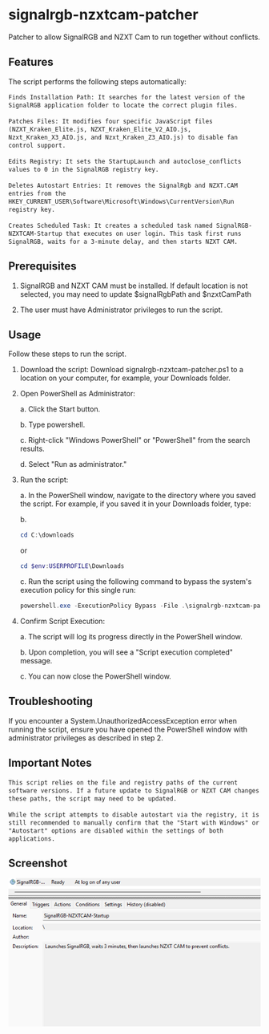 # signalrgb-nzxtcam-patcher
Patcher to allow SignalRGB and NZXT Cam to run together without conflicts.

## Features

The script performs the following steps automatically:

    Finds Installation Path: It searches for the latest version of the SignalRGB application folder to locate the correct plugin files.

    Patches Files: It modifies four specific JavaScript files (NZXT_Kraken_Elite.js, NZXT_Kraken_Elite_V2_AIO.js, Nzxt_Kraken_X3_AIO.js, and Nzxt_Kraken_Z3_AIO.js) to disable fan control support.

    Edits Registry: It sets the StartupLaunch and autoclose_conflicts values to 0 in the SignalRGB registry key.

    Deletes Autostart Entries: It removes the SignalRgb and NZXT.CAM entries from the HKEY_CURRENT_USER\Software\Microsoft\Windows\CurrentVersion\Run registry key.

    Creates Scheduled Task: It creates a scheduled task named SignalRGB-NZXTCAM-Startup that executes on user login. This task first runs SignalRGB, waits for a 3-minute delay, and then starts NZXT CAM.

## Prerequisites

1. SignalRGB and NZXT CAM must be installed. If default location is not selected, you may need to update $signalRgbPath and $nzxtCamPath

2. The user must have Administrator privileges to run the script.


## Usage

Follow these steps to run the script.

1. Download the script: Download signalrgb-nzxtcam-patcher.ps1 to a location on your computer, for example, your Downloads folder.

2. Open PowerShell as Administrator:

    a. Click the Start button.

    b. Type powershell.

    c. Right-click "Windows PowerShell" or "PowerShell" from the search results.

    d. Select "Run as administrator."

3. Run the script:

    a. In the PowerShell window, navigate to the directory where you saved the script. For example, if you saved it in your Downloads folder, type:

    b.
    ```powershell
    cd C:\downloads
    ```

    or

    ```powershell
    cd $env:USERPROFILE\Downloads
    ```

    c. Run the script using the following command to bypass the system's execution policy for this single run:

    ```powershell
    powershell.exe -ExecutionPolicy Bypass -File .\signalrgb-nzxtcam-patcher.ps1
    ```

4. Confirm Script Execution:

    a. The script will log its progress directly in the PowerShell window.

    b. Upon completion, you will see a "Script execution completed" message.

    c. You can now close the PowerShell window.

## Troubleshooting

If you encounter a System.UnauthorizedAccessException error when running the script, ensure you have opened the PowerShell window with administrator privileges as described in step 2.

## Important Notes

    This script relies on the file and registry paths of the current software versions. If a future update to SignalRGB or NZXT CAM changes these paths, the script may need to be updated.

    While the script attempts to disable autostart via the registry, it is still recommended to manually confirm that the "Start with Windows" or "Autostart" options are disabled within the settings of both applications.

## Screenshot

![Task Scheduler Screenshot](./signalrgb-nzxtcam-patcher-task.png)
